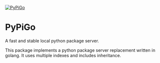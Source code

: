 [![PyPiGo](https://circleci.com/gh/hansingt/PyPiGo.svg?style=svg)](https://app.circleci.com/github/hansingt/PyPiGo/pipelines)

# PyPiGo
A fast and stable local python package server.

This package implements a python package server replacement written in golang.
It uses multiple indexes and includes inheritance.
